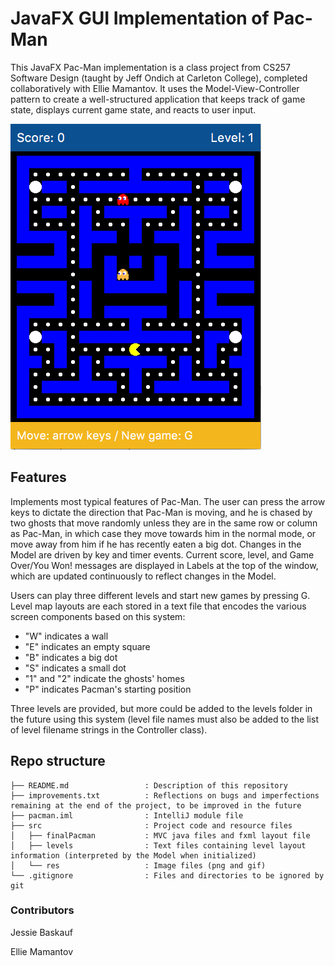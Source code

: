 # JavaFX GUI Implementation of Pac-Man
This JavaFX Pac-Man implementation is a class project from CS257 Software Design (taught by Jeff Ondich at Carleton College), completed collaboratively with Ellie Mamantov. It uses the Model-View-Controller pattern to create a well-structured application that keeps track of game state, displays current game state, and reacts to user input.

![Level 1](level1screen.png)

## Features
Implements most typical features of Pac-Man. The user can press the arrow keys to dictate the direction that Pac-Man is moving, and he is chased by two ghosts that move randomly unless they are in the same row or column as Pac-Man, in which case they move towards him in the normal mode, or move away from him if he has recently eaten a big dot. Changes in the Model are driven by key and timer events. Current score, level, and Game Over/You Won! messages are displayed in Labels at the top of the window, which are updated continuously to reflect changes in the Model.

Users can play three different levels and start new games by pressing G. Level map layouts are each stored in a text file that encodes the various screen components based on this system:
- "W" indicates a wall
- "E" indicates an empty square
- "B" indicates a big dot
- "S" indicates a small dot
- "1" and "2" indicate the ghosts' homes
- "P" indicates Pacman's starting position

Three levels are provided, but more could be added to the levels folder in the future using this system (level file names must also be added to the list of level filename strings in the Controller class).

## Repo structure
```
├── README.md                 : Description of this repository
├── improvements.txt          : Reflections on bugs and imperfections remaining at the end of the project, to be improved in the future
├── pacman.iml                : IntelliJ module file
├── src                       : Project code and resource files
│   ├── finalPacman           : MVC java files and fxml layout file
│   ├── levels                : Text files containing level layout information (interpreted by the Model when initialized)
│   └── res                   : Image files (png and gif)
└── .gitignore                : Files and directories to be ignored by git
```

### Contributors
Jessie Baskauf

Ellie Mamantov

